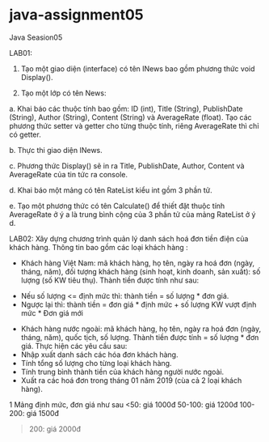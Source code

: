 # java-assignment05
Java Seasion05

LAB01: 
1. Tạo một giao diện (interface) có tên INews bao gồm phương thức void Display().

2. Tạo một lớp có tên News:

a. Khai báo các thuộc tính bao gồm: ID (int), Title (String), PublishDate (String), Author (String), Content (String) và AverageRate (float). Tạo các phương thức setter và getter cho từng thuộc tính, riêng AverageRate thì chỉ có getter.

b. Thực thi giao diện INews.

c. Phương thức Display() sẽ in ra Title, PublishDate, Author, Content và AverageRate của tin tức ra console.

d. Khai báo một mảng có tên RateList kiểu int gồm 3 phần tử.

e. Tạo một phương thức có tên Calculate() để thiết đặt thuộc tính AverageRate ở ý a là trung bình cộng của 3 phần tử của mảng RateList ở ý d.

LAB02:
Xây dựng chương trình quản lý danh sách hoá đơn tiền điện của khách hàng. Thông tin bao gồm các loại khách hàng :
+ Khách hàng Việt Nam: mã khách hàng, họ tên, ngày ra hoá đơn (ngày, tháng, năm), đối tượng khách hàng (sinh hoạt, kinh doanh, sản xuất): số lượng (số KW tiêu thụ). Thành tiền được tính như sau:
- Nếu số lượng <= định mức thì: thành tiền = số lượng * đơn giá.
- Ngược lại thì: thành tiền = đơn giá * định mức + số lượng KW vượt định mức * Đơn giá mới
+ Khách hàng nước ngoài: mã khách hàng, họ tên, ngày ra hoá đơn (ngày, tháng, năm), quốc tịch, số lượng.
Thành tiền được tính = số lượng * đơn giá.
Thực hiện các yêu cầu sau:
+ Nhập xuất danh sách các hóa đơn khách hàng.
+ Tính tổng số lượng cho từng loại khách hàng.
+ Tính trung bình thành tiền của khách hàng người nước ngoài.
+ Xuất ra các hoá đơn trong tháng 01 năm 2019 (cùa cả 2 loại khách hàng).

1 Mảng định mức, đơn giá như sau
<50: giá 1000đ
50-100: giá 1200đ
100-200: giá 1500đ
>200: giá 2000đ

